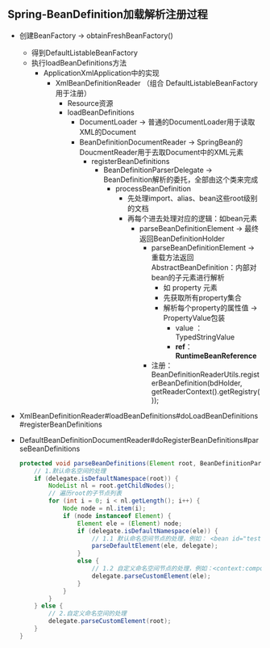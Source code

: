 ## Spring-BeanDefinition加载解析注册过程

- 创建BeanFactory -> obtainFreshBeanFactory()
  - 得到DefaultListableBeanFactory
  - 执行loadBeanDefinitions方法
    - ApplicationXmlApplication中的实现
      - XmlBeanDefinitionReader （组合 DefaultListableBeanFactory用于注册）
        - Resource资源
        - loadBeanDefinitions
          - DocumentLoader -> 普通的DocumentLoader用于读取XML的Document
          - BeanDefinitionDocumentReader -> SpringBean的DoucmentReader用于去取Document中的XML元素
            - registerBeanDefinitions
              - BeanDefinitionParserDelegate -> BeanDefinition解析的委托，全部由这个类来完成
                - processBeanDefinition
                  - 先处理import、alias、bean这些root级别的文档
                  - 再每个进去处理对应的逻辑：如bean元素
                    - parseBeanDefinitionElement -> 最终返回BeanDefinitionHolder 
                      - parseBeanDefinitionElement -> 重载方法返回AbstractBeanDefinition：内部对bean的子元素进行解析
                        - 如 property 元素
                        - 先获取所有property集合
                        - 解析每个property的属性值 -> PropertyValue包装
                          - value ： TypedStringValue
                          - **ref**：**RuntimeBeanReference**
                      - 注册：BeanDefinitionReaderUtils.registerBeanDefinition(bdHolder, getReaderContext().getRegistry());



- XmlBeanDefinitionReader#loadBeanDefinitions#doLoadBeanDefinitions#registerBeanDefinitions

- DefaultBeanDefinitionDocumentReader#doRegisterBeanDefinitions#parseBeanDefinitions

  ```java
  protected void parseBeanDefinitions(Element root, BeanDefinitionParserDelegate delegate) {
      // 1.默认命名空间的处理
      if (delegate.isDefaultNamespace(root)) {
          NodeList nl = root.getChildNodes();
          // 遍历root的子节点列表
          for (int i = 0; i < nl.getLength(); i++) {
              Node node = nl.item(i);
              if (node instanceof Element) {
                  Element ele = (Element) node;
                  if (delegate.isDefaultNamespace(ele)) {
                      // 1.1 默认命名空间节点的处理，例如： <bean id="test" class="" />
                      parseDefaultElement(ele, delegate);
                  }
                  else {
                      // 1.2 自定义命名空间节点的处理，例如：<context:component-scan/>、<aop:aspectj-autoproxy/>
                      delegate.parseCustomElement(ele);
                  }
              }
          }
      } else {
          // 2.自定义命名空间的处理
          delegate.parseCustomElement(root);
      }
  }
  ```

  